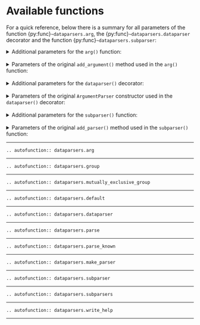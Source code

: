 # Available functions

For a quick reference, below there is a summary for all parameters of the function {py:func}`~dataparsers.arg`, the {py:func}`~dataparsers.dataparser`
decorator and the function {py:func}`~dataparsers.subparser`:

<details>
<summary>Additional parameters for the <code>arg()</code> function:</summary>
<br>

|             Name              |                              Quick description                              |
| :---------------------------: | :-------------------------------------------------------------------------: |
|        [`name_or_flags`](./2_available_functions.md#name-or-flags)        |                A list of option strings, starting with `-`.                 |
|            [`group`](./2_available_functions.md#group)            |          A previously defined `ClassVar` using function {py:func}`~dataparsers.group`           |
|  [`mutually_exclusive_group`](./2_available_functions.md#mutually-exclusive-group)   | A previously defined `ClassVar` using function {py:func}`~dataparsers.mutually_exclusive_group` |
|         [`group_title`](./2_available_functions.md#group-title)         |          The title (or a simple id integer) of the argument group           |
| [`mutually_exclusive_group_id`](./2_available_functions.md#mutually-exclusive-group-id) |       The name (or a simple integer) of the mutually exclusive group        |
|          [`make_flag`](./2_available_functions.md#make-flag)          |              Wether to force the automatic creation of a flag               |

</details>
<br>
<details>
<summary>Parameters of the original <code>add_argument()</code> method used in the <code>arg()</code> function:</summary>
<br>

|    Name    |                            Quick description                            |
| :--------: | :---------------------------------------------------------------------: |
|  [`action`](./2_available_functions.md#action)  |                  The basic type of action to be taken                   |
|  [`nargs`](./2_available_functions.md#nargs)   |      The number of command-line arguments that should be consumed       |
|  [`const`](./2_available_functions.md#const)   |      A constant value required by some action and nargs selections      |
| [`default`](./2_available_functions.md#default)  |   The value produced if the argument is absent from the command line    |
|   [`type`](./2_available_functions.md#type)   |     The type to which the command-line argument should be converted     |
| [`choices`](./2_available_functions.md#choices)  |           A sequence of the allowable values for the argument           |
| [`required`](./2_available_functions.md#required) |          Whether or not the command-line option may be omitted          |
|   [`help`](./2_available_functions.md#help)   |              A brief description of what the argument does              |
| [`metavar`](./2_available_functions.md#metavar)  |               A name for the argument in usage messages.                |
|   [`dest`](./2_available_functions.md#dest)   | The name of the attribute to be added to the object returned (not used) |

</details>
<br>
<details>
<summary>Additional parameters for the <code>dataparser()</code> decorator:</summary>
<br>

|                 Name                 |                  Quick description                  |
| :----------------------------------: | :-------------------------------------------------: |
|        [`groups_descriptions`](./2_available_functions.md#groups-descriptions)         |   A dictionary with argument groups descriptions    |
| [`required_mutually_exclusive_groups`](./2_available_functions.md#required-mutually-exclusive-groups) |             A dictionary with booleans              |
|            [`default_bool`](./2_available_functions.md#default-bool)            | The default boolean value used in in boolean fields |
|           [`help_formatter`](./2_available_functions.md#help-formatter)           |  A formatter function used to format the help text  |

</details>
<br>
<details>
<summary>Parameters of the original <code>ArgumentParser</code> constructor used in the <code>dataparser()</code> decorator:</summary>
<br>

|          Name           |                     Quick description                     |
| :---------------------: | :-------------------------------------------------------: |
|         [`prog`](./2_available_functions.md#prog)          |                  The name of the program                  |
|         [`usage`](./2_available_functions.md#usage)         |          The string describing the program usage          |
|      [`description`](./2_available_functions.md#description)      |         Text to display before the argument help          |
|        [`epilog`](./2_available_functions.md#epilog)         |          Text to display after the argument help          |
|        [`parents`](./2_available_functions.md#parents)        |             A list of ArgumentParser objects              |
|    [`formatter_class`](./2_available_functions.md#formatter-class)    |          A class for customizing the help output          |
|     [`prefix_chars`](./2_available_functions.md#prefix-chars)      |   The set of characters that prefix optional arguments    |
| [`fromfile_prefix_chars`](./2_available_functions.md#fromfile-prefix-chars) |                   The set of characters                   |
|   [`argument_default`](./2_available_functions.md#argument-default)    |          The global default value for arguments           |
|   [`conflict_handler`](./2_available_functions.md#conflict-handler)    |     The strategy for resolving conflicting optionals      |
|       [`add_help`](./2_available_functions.md#add-help)        |          Add a `-h/--help` option to the parser           |
|     [`allow_abbrev`](./2_available_functions.md#allow-abbrev)      |           Allows long options to be abbreviated           |
|     [`exit_on_error`](./2_available_functions.md#exit-on-error)     | Determines whether or not ArgumentParser exits with error |

</details>
<br>
<details>
<summary>Additional parameters for the <code>subparser()</code> function:</summary>
<br>

|    Name    |                     Quick description                      |
| :--------: | :--------------------------------------------------------: |
| [`defaults`](./2_available_functions.md#defaults) | A dictionary with subparser level default attribute values |

</details>
<br>
<details>
<summary>Parameters of the original <code>add_parser()</code> method used in the <code>subparser()</code> function:</summary>
<br>

|   Name    |                                  Quick description                                  |
| :-------: | :---------------------------------------------------------------------------------: |
| [`aliases`](./2_available_functions.md#aliases) | An additional argument which allows multiple strings to refer to the same subparser |
|  [`help`](./2_available_functions.md#help)   |                      A help message for the subparser command                       |

Note: `add_parser()` accepts all kwargs of `ArgumentParser` constructor. It also accepts its own [`help`](./2_available_functions.md#help) and [`aliases`](./2_available_functions.md#aliases)
kwargs.

</details>

---



```{eval-rst}
.. autofunction:: dataparsers.arg
```
---
```{eval-rst}
.. autofunction:: dataparsers.group
```
---
```{eval-rst}
.. autofunction:: dataparsers.mutually_exclusive_group
```
---
```{eval-rst}
.. autofunction:: dataparsers.default
```
---
```{eval-rst}
.. autofunction:: dataparsers.dataparser
```
---
```{eval-rst}
.. autofunction:: dataparsers.parse
```
---
```{eval-rst}
.. autofunction:: dataparsers.parse_known
```
---
```{eval-rst}
.. autofunction:: dataparsers.make_parser
```
---
```{eval-rst}
.. autofunction:: dataparsers.subparser
```
---
```{eval-rst}
.. autofunction:: dataparsers.subparsers
```
---
```{eval-rst}
.. autofunction:: dataparsers.write_help
```
---
